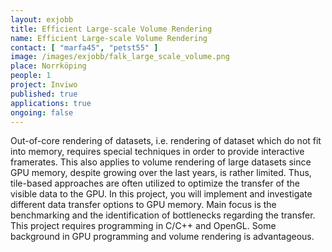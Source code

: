 ```yaml
---
layout: exjobb
title: Efficient Large-scale Volume Rendering
name: Efficient Large-scale Volume Rendering
contact: [ "marfa45", "petst55" ]
image: /images/exjobb/falk_large_scale_volume.png
place: Norrköping
people: 1
project: Inviwo
published: true
applications: true
ongoing: false
---
```


Out-of-core rendering of datasets, i.e. rendering of dataset which do not fit into memory, requires special techniques in order to provide interactive framerates. This also applies to volume rendering of large datasets since GPU memory, despite growing over the last years, is rather limited. Thus, tile-based approaches are often utilized to optimize the transfer of the visible data to the GPU.
In this project, you will implement and investigate different data transfer options to GPU memory. Main focus is the benchmarking and the identification of bottlenecks regarding the transfer. This project requires programming in C/C++ and OpenGL. Some background in GPU programming and volume rendering is advantageous.
